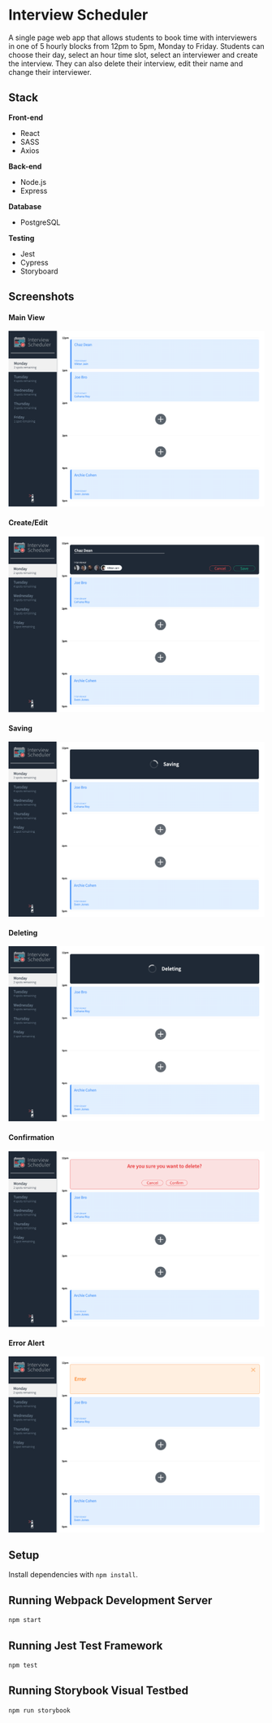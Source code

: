 # Interview Scheduler

A single page web app that allows students to book time with interviewers in one of 5 hourly blocks from 12pm to 5pm, Monday to Friday. Students can choose their day, select an hour time slot, select an interviewer and create the interview.
They can also delete their interview, edit their name and change their interviewer.

## Stack
<strong>Front-end</strong>
* React
* SASS
* Axios

<strong>Back-end</strong>
* Node.js
* Express

<strong>Database</strong>
* PostgreSQL

<strong>Testing</strong>
* Jest
* Cypress
* Storyboard

## Screenshots

#### Main View
![Main View](./screenshots/main_view.png)
#### Create/Edit
![Create/Edit](./screenshots/create_edit.png)
#### Saving
![Saving](./screenshots/saving.png)
#### Deleting
![Deleting](./screenshots/deleting.png)
#### Confirmation
![Confirmation](./screenshots/delete_confirmation.png)
#### Error Alert
![Error](./screenshots/error.png)

## Setup

Install dependencies with `npm install`.

## Running Webpack Development Server

```sh
npm start
```

## Running Jest Test Framework

```sh
npm test
```

## Running Storybook Visual Testbed

```sh
npm run storybook
```

